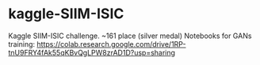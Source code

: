 # kaggle-SIIM-ISIC
Kaggle SIIM-ISIC challenge. ~161 place (silver medal)
Notebooks for GANs training: https://colab.research.google.com/drive/1RP-tnU9FRY4fAk55qKBvQgLPW8zrAD1D?usp=sharing
